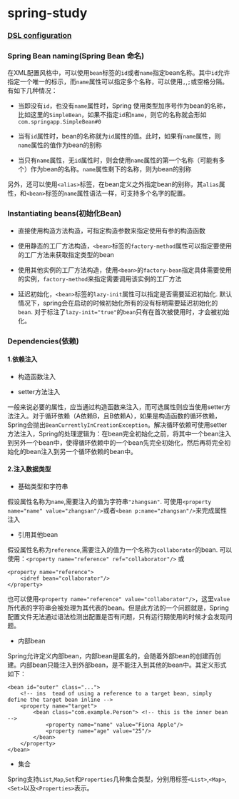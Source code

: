 # spring-study

### [DSL configuration](https://github.com/gavincook/spring-study/tree/master/src/main/java/com/springapp/dsl)

### Spring Bean naming(Spring Bean 命名)

在XML配置风格中，可以使用`bean`标签的`id`或者`name`指定bean名称。其中`id`允许指定一个唯一的标示，而`name`属性可以指定多个名称，可以使用`,`,`;`或空格分隔。 有如下几种情况：

* 当即没有`id`，也没有`name`属性时，Spring 使用类型加序号作为bean的名称，比如这里的`SimpleBean`，如果不指定`id`和`name`，则它的名称就会形如`com.springapp.SimpleBean#0`

* 当有`id`属性时，bean的名称就为`id`属性的值。此时，如果有`name`属性，则`name`属性的值作为bean的别称

* 当只有`name`属性，无`id`属性时，则会使用`name`属性的第一个名称（可能有多个）作为bean的名称。`name`属性剩下的名称，则为bean的别称


另外，还可以使用`<alias>`标签，在bean定义之外指定bean的别称，其`alias`属性，和`<bean>`标签的`name`属性语法一样，可支持多个名字的配置。

### Instantiating beans(初始化Bean)

* 直接使用构造方法构造，可指定构造参数来指定使用有参的构造函数

* 使用静态的工厂方法构造，`<bean>`标签的`factory-method`属性可以指定要使用的工厂方法来获取指定类型的bean

* 使用其他实例的工厂方法构造，使用`<bean>`的`factory-bean`指定具体需要使用的实例，`factory-method`来指定需要调用该实例的工厂方法

* 延迟初始化，`<bean>`标签的`lazy-init`属性可以指定是否需要延迟初始化. 默认情况下，spring会在启动的时候初始化所有的没有标明需要延迟初始化的`bean`. 对于标注了`lazy-init="true"`的`bean`只有在首次被使用时，才会被初始化。

### Dependencies(依赖)

#### 1.依赖注入

* 构造函数注入

* setter方法注入

一般来说必要的属性，应当通过构造函数来注入，而可选属性则应当使用setter方法注入。对于循环依赖（A依赖B，且B依赖A），如果是构造函数的循环依赖，Spring会抛出`BeanCurrentlyInCreationException`。解决循环依赖可使用setter方法注入，Spring的处理逻辑为：在bean完全初始化之前，将其中一个bean注入到另外一个bean中，使得循环依赖中的一个bean先完全初始化，然后再将完全初始化的bean注入到另一个循环依赖的bean中。

#### 2.注入数据类型

* 基础类型和字符串

假设属性名称为`name`,需要注入的值为字符串`"zhangsan"`. 可使用`<property name="name" value="zhangsan"/>`或者`<bean p:name="zhangsan"/>`来完成属性注入

* 引用其他bean

假设属性名称为`reference`,需要注入的值为一个名称为`collaborator`的bean. 可以使用：`<property name="reference" ref="collaborator"/>` 或 
```
<property name="reference">
	<idref bean="collaborator"/>
</property>
```
也可以使用`<property name="reference" value="collaborator"/>`，这里`value`所代表的字符串会被处理为其代表的bean。但是此方法的一个问题就是，Spring配置文件无法通过语法检测出配置是否有问题，只有运行期使用的时候才会发现问题。

* 内部bean

Spring允许定义内部bean，内部bean是匿名的，会随着外部bean的创建而创建。内部bean只能注入到外部bean，是不能注入到其他的bean中。其定义形式如下：
```
<bean id="outer" class="...">
    <!-- ins  tead of using a reference to a target bean, simply define the target bean inline -->
    <property name="target">
        <bean class="com.example.Person"> <!-- this is the inner bean -->
            <property name="name" value="Fiona Apple"/>
            <property name="age" value="25"/>
        </bean>
    </property>
</bean>
```

* 集合
 
 Spring支持`List`,`Map`,`Set`和`Properties`几种集合类型，分别用标签`<List>`,`<Map>`,`<Set>`以及`<Properties>`表示。
